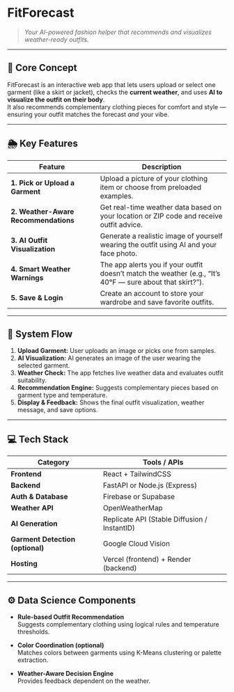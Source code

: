 # FitForecast

> *Your AI-powered fashion helper that recommends and visualizes weather-ready outfits.*

---

## 🎯 Core Concept
FitForecast is an interactive web app that lets users upload or select one garment (like a skirt or jacket), checks the **current weather**, and uses **AI to visualize the outfit on their body**.  
It also recommends complementary clothing pieces for comfort and style — ensuring your outfit matches the forecast *and* your vibe.

---

## 🌦️ Key Features

| Feature | Description |
|----------|--------------|
| **1. Pick or Upload a Garment** | Upload a picture of your clothing item or choose from preloaded examples. |
| **2. Weather-Aware Recommendations** | Get real-time weather data based on your location or ZIP code and receive outfit advice. |
| **3. AI Outfit Visualization** | Generate a realistic image of yourself wearing the outfit using AI and your face photo. |
| **4. Smart Weather Warnings** | The app alerts you if your outfit doesn’t match the weather (e.g., “It’s 40°F — sure about that skirt?”). |
| **5. Save & Login** | Create an account to store your wardrobe and save favorite outfits. |

---

## 🧠 System Flow

1. **Upload Garment:** User uploads an image or picks one from samples.  
2. **AI Visualization:** AI generates an image of the user wearing the selected garment.  
3. **Weather Check:** The app fetches live weather data and evaluates outfit suitability.  
4. **Recommendation Engine:** Suggests complementary pieces based on garment type and temperature.  
5. **Display & Feedback:** Shows the final outfit visualization, weather message, and save options.

---

## 💻 Tech Stack

| Category | Tools / APIs |
|-----------|---------------|
| **Frontend** | React + TailwindCSS |
| **Backend** | FastAPI or Node.js (Express) |
| **Auth & Database** | Firebase or Supabase |
| **Weather API** | OpenWeatherMap |
| **AI Generation** | Replicate API (Stable Diffusion / InstantID) |
| **Garment Detection (optional)** | Google Cloud Vision |
| **Hosting** | Vercel (frontend) + Render (backend) |

---

## ⚙️ Data Science Components

- **Rule-based Outfit Recommendation**  
  Suggests complementary clothing using logical rules and temperature thresholds.

- **Color Coordination (optional)**  
  Matches colors between garments using K-Means clustering or palette extraction.

- **Weather-Aware Decision Engine**  
  Provides feedback dependent on the weather.

